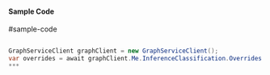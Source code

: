 #### Sample Code
#sample-code 

```C#

GraphServiceClient graphClient = new GraphServiceClient();
var overrides = await graphClient.Me.InferenceClassification.Overrides.Request().GetAsync();
*** 

```